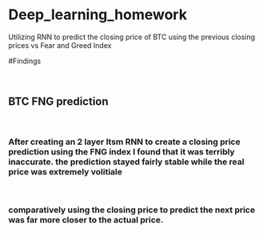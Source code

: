 # Deep_learning_homework
Utilizing RNN to predict the closing price of BTC using the previous closing prices vs Fear and Greed Index


#Findings 

<br/>

## BTC FNG prediction 

<br/>

### After creating an 2 layer ltsm RNN to create a closing price prediction using the FNG index I found that it was terribly inaccurate. the prediction stayed fairly stable while the real price was extremely volitiale 

<br/>

### comparatively using the closing price to predict the next price was far more closer to the actual price. 
